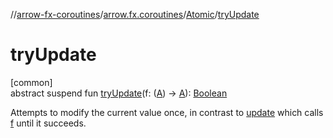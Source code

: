 //[arrow-fx-coroutines](../../../index.md)/[arrow.fx.coroutines](../index.md)/[Atomic](index.md)/[tryUpdate](try-update.md)

# tryUpdate

[common]\
abstract suspend fun [tryUpdate](try-update.md)(f: ([A](index.md)) -&gt; [A](index.md)): [Boolean](https://kotlinlang.org/api/latest/jvm/stdlib/kotlin/-boolean/index.html)

Attempts to modify the current value once, in contrast to [update](update.md) which calls [f](try-update.md) until it succeeds.
